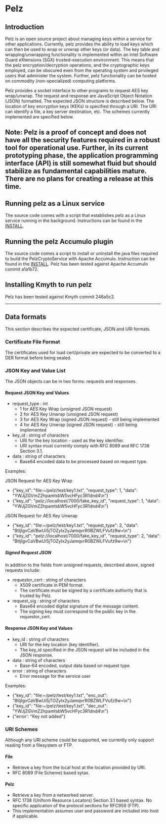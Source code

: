 # Pelz

## Introduction
Pelz is an open source project about managing keys within a service for other applications. Currently, pelz provides the ability to load keys which can then be used to wrap or unwrap other keys (or data). The key table and wrapping/unwrapping functionality is implemented within an Intel Software Guard eXtensions (SGX) trusted-execution environment. This means that the pelz encryption/decryption operations, and the cryptographic keys employed, can be obscured even from the operating system and privileged users that administer the system. Further, pelz functionality can be hosted on commodity (non-specialized) computing platforms. 

Pelz provides a socket interface to other programs to request AES key wrap/unwrap.  The request and response are JavaScript Object Notation (JSON) formatted. The expected JSON structure is described below. The location of key encryption keys (KEKs) is specified through a URI. The URI can identify a file, a key server destination, etc. The schemes currently implemented are specified below.

Note: Pelz is a proof of concept and does not have all the security features required in a robust tool for operational use. Further, in its current prototyping phase, the application programming interface (API) is still somewhat fluid but should stabilize as fundamental capabilities mature. There are no plans for creating a release at this time.
----

## Running pelz as a Linux service
The source code comes with a script that establishes pelz as a Linux service running in the background. Instructions can be found in the [INSTALL](INSTALL.md).

## Running the pelz Accumulo plugin  
The source code comes a script to install or uninstall the java files required to build the PelzCryptoService with Apache Accumulo. Instruction can be found in the [INSTALL](install.md).
Pelz has been tested against Apache Accumulo commit a1a1b72.

## Installing Kmyth to run pelz
Pelz has been tested against Kmyth commit 246a5c2.

----

## Data formats
This section describes the expected certificate, JSON and URI formats.

### Certificate File Format
The certificates used for load cert/private are expected to be converted to a DER format before being sealed.

### JSON Key and Value List
The JSON objects can be in two forms: requests and responses.  

#### Request JSON Key and Values
* request_type : int
    * 1 for AES Key Wrap (unsigned JSON request)
    * 2 for AES Key Unwrap (unsigned JSON request)
    * 3 for AES Key Wrap (signed JSON request) - still being implemented
    * 4 for AES Key Unwrap (signed JSON request) - still being implemented
* key_id : string of characters
    * URI for the key location - used as the key identifier.
    * URI syntax must currently comply with RFC 8089 and RFC 1738 Section 3.1.
* data : string of characters
    * Base64 encoded data to be processed based on request type.

Examples:

JSON Request for AES Key Wrap
* {"key_id": "file:~/pelz/test/key1.txt", "request_type": 1, "data": "YWJjZGVmZ2hpamtsbW5vcHFyc3R1dnd4\n"}
* {"key_id": "pelz://localhost/7000/fake_key_id", "request_type": 1, "data": "YWJjZGVmZ2hpamtsbW5vcHFyc3R1dnd4\n"}

JSON Request for AES Key Unwrap
* {"key_id": "file:~/pelz/test/key1.txt", "request_type": 2, "data": "BtIjIgvCaVBwUi5jTOZyIx2yJamqvrR0BZWLFVufz9w=\n"}
* {"key_id": "pelz://localhost/7000/fake_key_id", "request_type": 2, "data": "BtIjIgvCaVBwUi5jTOZyIx2yJamqvrR0BZWLFVufz9w=\n"}

##### Signed Request JSON

In addition to the fields from unsigned requests,
described above, signed requests include:

* requestor_cert : string of characters
    * X509 certificate in PEM format.
    * The certificate must be signed by a certificate authority that is trusted by Pelz.
* request_sig : string of characters
    * Base64 encoded digital signature of the message content.
    * The signing key must correspond to the public key in the requestor_cert.

#### Response JSON Key and Values
* key_id : string of characters
    * URI for the key location (key identifier).
    * The key_id specified in the JSON request will be included in the JSON response.
* data : string of characters
    * Base-64 encoded, output data based on request type.
* error : string of characters
    * Error message for the service user

Examples:
* {"key_id": "file:~/pelz/test/key1.txt", "enc_out": "BtIjIgvCaVBwUi5jTOZyIx2yJamqvrR0BZWLFVufz9w=\n"}
* {"key_id": "file:~/pelz/test/key1.txt", "dec_out": "YWJjZGVmZ2hpamtsbW5vcHFyc3R1dnd4\n"}
* {"error': "Key not added"}

### URI Schemes
Although any URI scheme could be supported, we currently only support reading from a filesystem or FTP.

#### File
* Retrieve a key from the local host at the location provided by URI.
* RFC 8089 (File Scheme) based sytax.

#### Pelz 
* Retrieve a key from a networked server.
* RFC 1738 (Uniform Resource Locators) Section 3.1 based syntax. No specific application of the protocol sections for RFC959 (FTP).
* This implementation assumes user and password are included into host if applicable.
